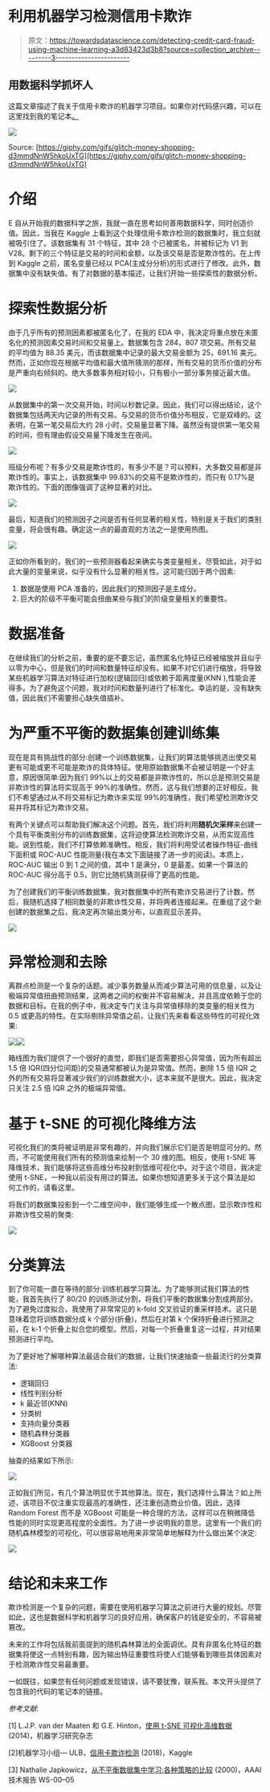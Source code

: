 # 利用机器学习检测信用卡欺诈

> 原文：<https://towardsdatascience.com/detecting-credit-card-fraud-using-machine-learning-a3d83423d3b8?source=collection_archive---------3----------------------->

## 用数据科学抓坏人

这篇文章描述了我关于信用卡欺诈的机器学习项目。如果你对代码感兴趣，可以在这里找到我的笔记本[。](https://github.com/lksfr/credit_card_fraud/tree/master)

![](img/4345c7bfc8d377d10b7c210621417631.png)

Source: [https://giphy.com/gifs/glitch-money-shopping-d3mmdNnW5hkoUxTG](https://giphy.com/gifs/glitch-money-shopping-d3mmdNnW5hkoUxTG)

# 介绍

E 自从开始我的数据科学之旅，我就一直在思考如何善用数据科学，同时创造价值。因此，当我在 Kaggle 上看到这个处理信用卡欺诈检测的数据集时，我立刻就被吸引住了。该数据集有 31 个特征，其中 28 个已被匿名，并被标记为 V1 到 V28。剩下的三个特征是交易的时间和金额，以及该交易是否是欺诈性的。在上传到 Kaggle 之前，匿名变量已经以 PCA(主成分分析)的形式进行了修改。此外，数据集中没有缺失值。有了对数据的基本描述，让我们开始一些探索性的数据分析。

# 探索性数据分析

由于几乎所有的预测因素都被匿名化了，在我的 EDA 中，我决定将重点放在未匿名化的预测因素交易时间和交易量上。数据集包含 284，807 项交易。所有交易的平均值为 88.35 美元，而该数据集中记录的最大交易金额为 25，691.16 美元。然而，正如你现在根据平均值和最大值所猜测的那样，所有交易的货币价值的分布是严重向右倾斜的。绝大多数事务相对较小，只有极小一部分事务接近最大值。

![](img/7543505116089252f0f106e12155b72d.png)

从数据集中的第一次交易开始，时间以秒数记录。因此，我们可以得出结论，这个数据集包括两天内记录的所有交易。与交易的货币价值分布相反，它是双峰的。这表明，在第一笔交易后大约 28 小时，交易量显著下降。虽然没有提供第一笔交易的时间，但有理由假设交易量下降发生在夜间。

![](img/94c596e95f21f0daad379a94f54d12f0.png)

班级分布呢？有多少交易是欺诈性的，有多少不是？可以预料，大多数交易都是非欺诈性的。事实上，该数据集中 99.83%的交易不是欺诈性的，而只有 0.17%是欺诈性的。下面的图像强调了这种显著的对比。

![](img/e5fb33484ad3f3662e222d1f6386928e.png)

最后，知道我们的预测因子之间是否有任何显著的相关性，特别是关于我们的类别变量，将会很有趣。确定这一点的最直观的方法之一是使用热图。

![](img/a4dff2b2926d17bff0838dd0655c5677.png)

正如你所看到的，我们的一些预测器看起来确实与类变量相关。尽管如此，对于如此大量的变量来说，似乎没有什么显著的相关性。这可能归因于两个因素:

1.  数据是使用 PCA 准备的，因此我们的预测因子是主成分。
2.  巨大的阶级不平衡可能会扭曲某些与我们的阶级变量相关的重要性。

# 数据准备

在继续我们的分析之前，重要的是不要忘记，虽然匿名化特征已经被缩放并且似乎以零为中心，但是我们的时间和数量特征却没有。如果不对它们进行缩放，将导致某些机器学习算法对特征进行加权(逻辑回归)或依赖于距离度量(KNN ),性能会差得多。为了避免这个问题，我对时间和数量列进行了标准化。幸运的是，没有缺失值，因此我们不需要担心缺失值插补。

# 为严重不平衡的数据集创建训练集

现在是具有挑战性的部分:创建一个训练数据集，让我们的算法能够挑选出使交易更有可能或更不可能是欺诈的具体特征。使用原始数据集不会被证明是一个好主意，原因很简单:因为我们 99%以上的交易都是非欺诈性的，所以总是预测交易是非欺诈性的算法将实现高于 99%的准确性。然而，这与我们想要的正好相反。我们不希望通过从不将交易标记为欺诈来实现 99%的准确性，我们希望检测欺诈交易并将其标记为欺诈交易。

有两个关键点可以帮助我们解决这个问题。首先，我们将利用**随机欠采样**来创建一个具有平衡类别分布的训练数据集，这将迫使算法检测欺诈交易，从而实现高性能。说到性能，我们不打算依赖准确性。相反，我们将利用受试者操作特征-曲线下面积或 ROC-AUC 性能测量(我在本文下面链接了进一步的阅读)。本质上，ROC-AUC 输出 0 到 1 之间的值，其中 1 是满分，0 是最差。如果一个算法的 ROC-AUC 得分高于 0.5，则它比随机猜测获得了更高的性能。

为了创建我们的平衡训练数据集，我对数据集中的所有欺诈交易进行了计数。然后，我随机选择了相同数量的非欺诈性交易，并将两者连接起来。在重组了这个新创建的数据集之后，我决定再次输出类分布，以直观显示差异。

![](img/243debacc155e0c65c521b29761fc562.png)

# 异常检测和去除

离群点检测是一个复杂的话题。减少事务数量从而减少算法可用的信息量，以及让极端异常值扭曲预测结果，这两者之间的权衡并不容易解决，并且高度依赖于您的数据和目标。在我的例子中，我决定专门关注与异常值移除的类变量的相关性为 0.5 或更高的特性。在实际剔除异常值之前，让我们先来看看这些特性的可视化效果:

![](img/128b1c2d906ffaa3e248ab08e370eab2.png)![](img/fcdde633ea1c977cc39d92aeacd726c3.png)

箱线图为我们提供了一个很好的直觉，即我们是否需要担心异常值，因为所有超出 1.5 倍 IQR(四分位间距)的交易通常都被认为是异常值。然而，删除 1.5 倍 IQR 之外的所有交易将显著减少我们的训练数据大小，这本来就不是很大。因此，我决定只关注 2.5 倍 IQR 之外的极端异常值。

# 基于 t-SNE 的可视化降维方法

可视化我们的类将被证明是非常有趣的，并向我们展示它们是否是明显可分的。然而，不可能使用我们所有的预测值来绘制一个 30 维的图。相反，使用 t-SNE 等降维技术，我们能够将这些高维分布投射到低维可视化中。对于这个项目，我决定使用 t-SNE，一种我以前没有用过的算法。如果你想知道更多关于这个算法是如何工作的，请看这里。

将我们的数据集投影到一个二维空间中，我们能够生成一个散点图，显示欺诈性和非欺诈性交易的聚类:

![](img/6a19f885bee98b267f5a71fd7b338ebb.png)

# 分类算法

到了你可能一直在等待的部分:训练机器学习算法。为了能够测试我们算法的性能，我首先执行了 80/20 的训练测试分割，将我们平衡的数据集分割成两部分。为了避免过度拟合，我使用了非常常见的 k-fold 交叉验证的重采样技术。这只是意味着您将训练数据分成 k 个部分(折叠)，然后在对第 k 个保持折叠进行预测之前，在 k-1 个折叠上拟合您的模型。然后，对每一个折叠重复这一过程，并对结果预测进行平均。

为了更好地了解哪种算法最适合我们的数据，让我们快速抽查一些最流行的分类算法:

*   逻辑回归
*   线性判别分析
*   k 最近邻(KNN)
*   分类树
*   支持向量分类器
*   随机森林分类器
*   XGBoost 分类器

抽查的结果如下所示:

![](img/0893d01e6c16bbccf4a54c87c1c235a7.png)

正如我们所见，有几个算法明显优于其他算法。现在，我们选择什么算法？如上所述，该项目不仅注重实现最高的准确性，还注重创造商业价值。因此，选择 Random Forest 而不是 XGBoost 可能是一种合理的方法，这样可以在稍微降低性能的同时实现更高程度的全面性。为了进一步说明我的意思，这里有一个我们的随机森林模型的可视化，可以很容易地用来非常简单地解释为什么做出某个决定:

![](img/c180c74cadd6e693c62b4440041bf814.png)

# 结论和未来工作

欺诈检测是一个复杂的问题，需要在使用机器学习算法之前进行大量的规划。尽管如此，这也是数据科学和机器学习的良好应用，确保客户的钱是安全的，不容易被篡改。

未来的工作将包括我前面提到的随机森林算法的全面调优。具有非匿名化特征的数据集将使这一点特别有趣，因为输出特征重要性将使人们能够看到哪些具体因素对于检测欺诈性交易最重要。

一如既往，如果您有任何问题或发现错误，请不要犹豫，联系我。本文开头提供了包含我的代码的笔记本的链接。

*参考文献*:

[1] L.J.P. van der Maaten 和 G.E. Hinton，[使用 t-SNE 可视化高维数据](https://lvdmaaten.github.io/publications/papers/JMLR_2014.pdf) (2014)，机器学习研究杂志

[2]机器学习小组— ULB，[信用卡欺诈检测](https://www.kaggle.com/mlg-ulb/creditcardfraud) (2018)，Kaggle

[3] Nathalie Japkowicz，[从不平衡数据集中学习:各种策略的比较](http://www.aaai.org/Papers/Workshops/2000/WS-00-05/WS00-05-003.pdf) (2000)，AAAI 技术报告 WS-00–05